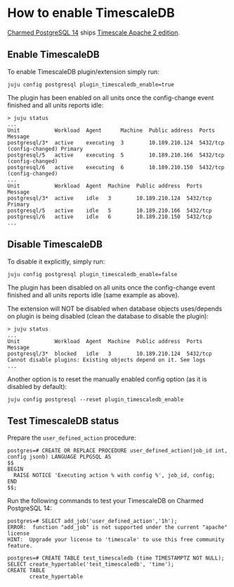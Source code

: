 # How to enable TimescaleDB

[Charmed PostgreSQL 14](https://charmhub.io/postgresql?channel=14/stable) ships [Timescale Apache 2 edition](https://docs.timescale.com/about/latest/timescaledb-editions/).

## Enable TimescaleDB

To enable TimescaleDB plugin/extension simply run:

```text
juju config postgresql plugin_timescaledb_enable=true
```

The plugin has been enabled on all units once the config-change event finished and all units reports idle:

```text
> juju status
...
Unit           Workload  Agent      Machine  Public address  Ports     Message
postgresql/3*  active    executing  3        10.189.210.124  5432/tcp  (config-changed) Primary
postgresql/5   active    executing  5        10.189.210.166  5432/tcp  (config-changed) 
postgresql/6   active    executing  6        10.189.210.150  5432/tcp  (config-changed) 
...
Unit           Workload  Agent  Machine  Public address  Ports     Message
postgresql/3*  active    idle   3        10.189.210.124  5432/tcp  Primary
postgresql/5   active    idle   5        10.189.210.166  5432/tcp  
postgresql/6   active    idle   6        10.189.210.150  5432/tcp  
...
```

## Disable TimescaleDB

To disable it explicitly, simply run:

```text
juju config postgresql plugin_timescaledb_enable=false
```
The plugin has been disabled on all units once the config-change event finished and all units reports idle (same example as above).

The extension will NOT be disabled when database objects uses/depends on plugin is being disabled (clean the database to disable the plugin):

```text
> juju status
...
Unit           Workload  Agent  Machine  Public address  Ports     Message
postgresql/3*  blocked   idle   3        10.189.210.124  5432/tcp  Cannot disable plugins: Existing objects depend on it. See logs
...
```

Another option is to reset the manually enabled config option (as it is disabled by default):
```text
juju config postgresql --reset plugin_timescaledb_enable
```

## Test TimescaleDB status

Prepare the `user_defined_action` procedure:

```text
postgres=# CREATE OR REPLACE PROCEDURE user_defined_action(job_id int, config jsonb) LANGUAGE PLPGSQL AS
$$
BEGIN
  RAISE NOTICE 'Executing action % with config %', job_id, config;
END
$$;
```

Run the following commands to test your TimescaleDB on Charmed PostgreSQL 14:

```text
postgres=# SELECT add_job('user_defined_action','1h');
ERROR:  function "add_job" is not supported under the current "apache" license
HINT:  Upgrade your license to 'timescale' to use this free community feature.

postgres=# CREATE TABLE test_timescaledb (time TIMESTAMPTZ NOT NULL); SELECT create_hypertable('test_timescaledb', 'time');
CREATE TABLE
       create_hypertable       
